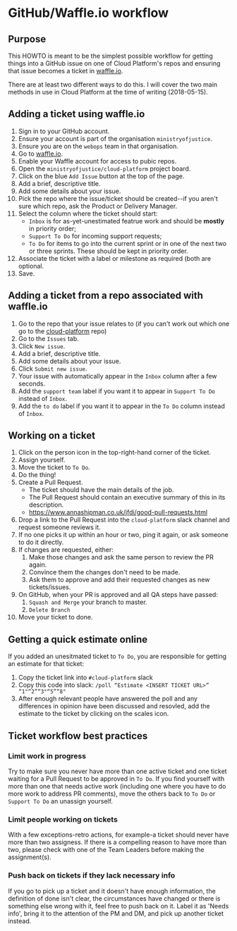 # GitHub/Waffle.io workflow

## Purpose

This HOWTO is meant to be the simplest possible workflow for getting
things into a GitHub issue on one of Cloud Platform's repos and ensuring
that issue becomes a ticket in
[waffle.io](https://waffle.io/ministryofjustice/cloud-platform).

There are at least two different ways to do this.  I will cover the two
main methods in use in Cloud Platform at the time of writing
(2018-05-15).

## Adding a ticket using waffle.io

1) Sign in to your GitHub account.
2) Ensure your account is part of the organisation `ministryofjustice`.
3) Ensure you are on the `webops` team in that organisation.
4) Go to
[waffle.io](https://waffle.io/ministryofjustice/cloud-platform).
5) Enable your Waffle account for access to pubic repos.
6) Open the `ministryofjustice/cloud-platform` project board.
7) Click on the blue `Add Issue` button at the top of the page.
8) Add a brief, descriptive title.
5) Add some details about your issue.
9) Pick the repo where the issue/ticket should be created--if you aren't
sure which repo, ask the Product or Delivery Manager.
10) Select the column where the ticket should start:
    * `Inbox` is for as-yet-unestimated featrue work and should be **mostly** in priority order;
    * `Support To Do` for incoming support requests;
    * `To Do` for items to go into the current sprint or in one of the
      next two or three sprints.  These should be kept in priority order.
11) Associate the ticket with a label or milestone as required (both
are optional.
12) Save.

## Adding a ticket from a repo associated with waffle.io

1) Go to the repo that your issue relates to (if you can't work out
which one go to the [cloud-platform](ministryofjustice/cloud-platform) repo)
2) Go to the `Issues` tab.
3) Click `New issue`.
4) Add a brief, descriptive title.
5) Add some details about your issue.
6) Click `Submit new issue`.
7) Your issue with automatically appear in the `Inbox` column after a
few seconds.
8) Add the `support team` label if you want it to appear in `Support
To Do` instead of `Inbox`.
9) Add the `to do` label if you want it to appear in the `To Do` column
instead of `Inbox`.

## Working on a ticket

1) Click on the person icon in the top-right-hand corner of the ticket.
2) Assign yourself.
3) Move the ticket to `To Do`.
4) Do the thing!
5) Create a Pull Request.
   * The ticket should have the main details of the job.
   * The Pull Request should contain an executive summary of this in its
    description.
   * <https://www.annashipman.co.uk/jfdi/good-pull-requests.html>
6) Drop a link to the Pull Request into the `cloud-platform` slack
channel and request someone reviews it.
7) If no one picks it up within an hour or two, ping it again, or ask
someone to do it directly.
8) If changes are requested, either:
   1) Make those changes and ask the same person to review the PR again.
   1) Convince them the changes don't need to be made.
   1) Ask them to approve and add their requested changes as new
tickets/issues.
9) On GitHub, when your PR is approved and all QA steps have passed:
   1) `Squash and Merge` your branch to master.
   2) `Delete Branch`
10) Move your ticket to done.

## Getting a quick estimate online

If you added an unesitmated ticket to `To Do`, you are responsible for
getting an estimate for that ticket:

1) Copy the ticket link into `#cloud-platform` slack
2) Copy this code into slack: `/poll “Estimate <INSERT TICKET URL>” “1"“2”“3"“5”“8"`
3) After enough relevant people have answered the poll and any
differences in opinion have been discussed and resovled, add the
estimate to the ticket by clicking on the scales icon.

## Ticket workflow best practices

### Limit work in progress

Try to make sure you never have more than one active ticket and one
ticket waiting for a Pull Request to be approved in `To Do`.  If you
find yourself with more than one that needs active work (including one
where you have to do more work to address PR comments), move the others
back to `To Do` or `Support To Do` an unassign yourself.

### Limit people working on tickets

With a few exceptions-retro actions, for example-a ticket should never
have more than two assigness.  If there is a compelling reason to have
more than two, please check with one of the Team Leaders before making
the assignment(s).

### Push back on tickets if they lack necessary info

If you go to pick up a ticket and it doesn't have enough information,
the definition of done isn't clear, the circumstances have changed or
there is something else wrong with it, feel free to push back on it.
Label it as 'Needs info', bring it to the attention of the PM and DM,
and pick up another ticket instead.

